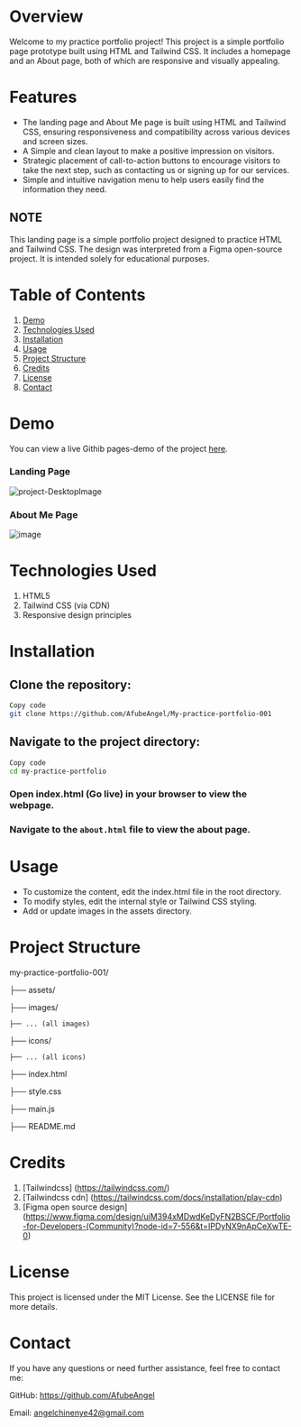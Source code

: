 # Overview

Welcome to my practice portfolio project! This project is a simple portfolio page prototype built using HTML and Tailwind CSS. 
It includes a homepage and an About page, both of which are responsive and visually appealing.

# Features

- The landing page and About Me page is built using HTML and Tailwind CSS, ensuring responsiveness and compatibility across various devices and screen sizes.
- A Simple and clean layout to make a positive impression on visitors.
- Strategic placement of call-to-action buttons to encourage visitors to take the next step, such as contacting us or signing up for our services.
- Simple and intuitive navigation menu to help users easily find the information they need.
  

## NOTE
This landing page is a simple portfolio project designed to practice HTML and Tailwind CSS. 
The design was interpreted from a Figma open-source project. It is intended solely for educational purposes.

# Table of Contents
1. [Demo](#demo)
2. [Technologies Used](#technologies-used)
3. [Installation](#installation)
4. [Usage](#usage)
5. [Project Structure](#project-structure)
6. [Credits](#credits)
7. [License](#license)
8. [Contact](#contact)

# Demo
You can view a live Githib pages-demo of the project [here](https://afubeangel.github.io/My-practice-portfolio-001/).

### Landing Page
![project-DesktopImage](https://github.com/AfubeAngel/My-practice-portfolio-001/assets/62173614/80d8f364-8567-4875-b693-20675769264c)



### About Me Page
![image](https://github.com/AfubeAngel/My-practice-portfolio-001/assets/62173614/a9f41661-7f03-4927-9096-4be4b6d87f59)




# Technologies Used
1. HTML5
2. Tailwind CSS (via CDN)
3. Responsive design principles


# Installation

## Clone the repository:

```bash
Copy code
git clone https://github.com/AfubeAngel/My-practice-portfolio-001
```

## Navigate to the project directory:

```bash
Copy code
cd my-practice-portfolio
```

### Open index.html (Go live) in your browser to view the webpage.
### Navigate to the `about.html` file to view the about page.

# Usage
- To customize the content, edit the index.html file in the root directory.
- To modify styles, edit the internal style or Tailwind CSS styling.
- Add or update images in the assets directory.


# Project Structure

my-practice-portfolio-001/

├── assets/

  ├── images/

    ├── ... (all images)

  ├── icons/

    ├── ... (all icons)

├── index.html

├── style.css

├── main.js

├── README.md

# Credits
1. [Tailwindcss] (https://tailwindcss.com/)
2. [Tailwindcss cdn] (https://tailwindcss.com/docs/installation/play-cdn)
3. [Figma open source design] (https://www.figma.com/design/uiM394xMDwdKeDyFN2BSCF/Portfolio-for-Developers-(Community)?node-id=7-556&t=IPDyNX9nApCeXwTE-0)

# License
This project is licensed under the MIT License. See the LICENSE file for more details.

# Contact
If you have any questions or need further assistance, feel free to contact me:

GitHub: https://github.com/AfubeAngel

Email: angelchinenye42@gmail.com
